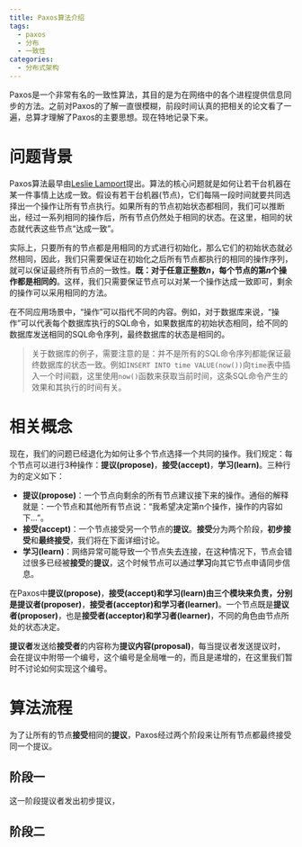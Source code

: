 ```yaml
---
title: Paxos算法介绍
tags:
  - paxos
  - 分布
  - 一致性
categories:
  - 分布式架构
---
```


Paxos是一个非常有名的一致性算法，其目的是为在网络中的各个进程提供信息同步的方法。之前对Paxos的了解一直很模糊，前段时间认真的把相关的论文看了一遍，总算才理解了Paxos的主要思想。现在特地记录下来。

<!-- more -->

# 问题背景

Paxos算法最早由[Leslie Lamport](https://en.m.wikipedia.org/wiki/Leslie_Lamport)提出。算法的核心问题就是如何让若干台机器在某一件事情上达成一致。假设有若干台机器(节点)，它们每隔一段时间就要共同选择出一个操作让所有节点执行。如果所有的节点初始状态都相同，我们可以推断出，经过一系列相同的操作后，所有节点仍然处于相同的状态。在这里，相同的状态就代表这些节点“达成一致”。

实际上，只要所有的节点都是用相同的方式进行初始化，那么它们的初始状态就必然相同，因此，我们只需要保证在初始化之后所有节点都执行的相同的操作序列，就可以保证最终所有节点的一致性。**既：对于任意正整数$n$，每个节点的第$n$个操作都是相同的**。这样，我们只需要保证节点可以对某一个操作达成一致即可，剩余的操作可以采用相同的方法。

在不同应用场景中，“操作”可以指代不同的内容。例如，对于数据库来说，“操作”可以代表每个数据库执行的SQL命令，如果数据库的初始状态相同，给不同的数据库发送相同的SQL命令序列，最终数据库的状态是相同的。

> 关于数据库的例子，需要注意的是：并不是所有的SQL命令序列都能保证最终数据库的状态一致。例如`INSERT INTO time VALUE(now())`向`time`表中插入一个时间戳，这里使用`now()`函数来获取当前时间，这条SQL命令产生的效果和其执行的时间有关。

# 相关概念
现在，我们的问题已经退化为如何让多个节点选择一个共同的操作。我们规定：每个节点可以进行3种操作：**提议(propose)**，**接受(accept)**，**学习(learn)**。三种行为的定义如下：

- **提议(propose)**：一个节点向剩余的所有节点建议接下来的操作。通俗的解释就是：一个节点和其他所有节点说：“我希望决定第n个操作，操作的内容如下...”。
- **接受(accept)**：一个节点接受另一个节点的**提议**。**接受**分为两个阶段，**初步接受**和**最终接受**，我们将在下面详细讨论。
- **学习(learn)**：网络异常可能导致一个节点失去连接，在这种情况下，节点会错过很多已经被**接受**的**提议**，这个时候节点可以通过**学习**向其它节点申请同步信息。


在Paxos中**提议(propose)**，**接受(accept)**和**学习(learn)**由三个模块来负责，分别是**提议者(proposer)**，**接受者(acceptor)**和**学习者(learner)**。一个节点既是**提议者(proposer)**，也是**接受者(acceptor)**和**学习者(learner)**，不同的角色由节点所处的状态决定。

**提议者**发送给**接受者**的内容称为**提议内容(proposal)**，每当提议者发送提议时，会在提议中附带一个编号，这个编号是全局唯一的，而且是递增的，在这里我们暂时不讨论如何实现这个编号。

# 算法流程

为了让所有的节点**接受**相同的**提议**，Paxos经过两个阶段来让所有节点都最终接受同一个提议。

## 阶段一
这一阶段提议者发出初步提议，

## 阶段二

